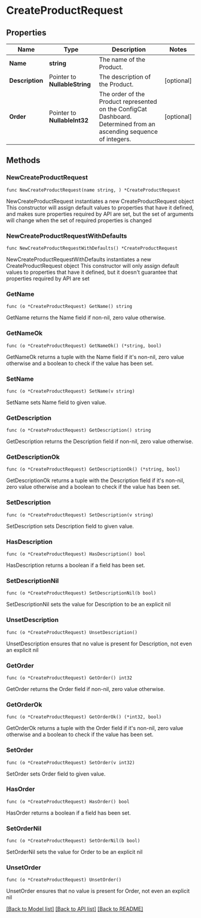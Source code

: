 # CreateProductRequest

## Properties

Name | Type | Description | Notes
------------ | ------------- | ------------- | -------------
**Name** | **string** | The name of the Product. | 
**Description** | Pointer to **NullableString** | The description of the Product. | [optional] 
**Order** | Pointer to **NullableInt32** | The order of the Product represented on the ConfigCat Dashboard.  Determined from an ascending sequence of integers. | [optional] 

## Methods

### NewCreateProductRequest

`func NewCreateProductRequest(name string, ) *CreateProductRequest`

NewCreateProductRequest instantiates a new CreateProductRequest object
This constructor will assign default values to properties that have it defined,
and makes sure properties required by API are set, but the set of arguments
will change when the set of required properties is changed

### NewCreateProductRequestWithDefaults

`func NewCreateProductRequestWithDefaults() *CreateProductRequest`

NewCreateProductRequestWithDefaults instantiates a new CreateProductRequest object
This constructor will only assign default values to properties that have it defined,
but it doesn't guarantee that properties required by API are set

### GetName

`func (o *CreateProductRequest) GetName() string`

GetName returns the Name field if non-nil, zero value otherwise.

### GetNameOk

`func (o *CreateProductRequest) GetNameOk() (*string, bool)`

GetNameOk returns a tuple with the Name field if it's non-nil, zero value otherwise
and a boolean to check if the value has been set.

### SetName

`func (o *CreateProductRequest) SetName(v string)`

SetName sets Name field to given value.


### GetDescription

`func (o *CreateProductRequest) GetDescription() string`

GetDescription returns the Description field if non-nil, zero value otherwise.

### GetDescriptionOk

`func (o *CreateProductRequest) GetDescriptionOk() (*string, bool)`

GetDescriptionOk returns a tuple with the Description field if it's non-nil, zero value otherwise
and a boolean to check if the value has been set.

### SetDescription

`func (o *CreateProductRequest) SetDescription(v string)`

SetDescription sets Description field to given value.

### HasDescription

`func (o *CreateProductRequest) HasDescription() bool`

HasDescription returns a boolean if a field has been set.

### SetDescriptionNil

`func (o *CreateProductRequest) SetDescriptionNil(b bool)`

 SetDescriptionNil sets the value for Description to be an explicit nil

### UnsetDescription
`func (o *CreateProductRequest) UnsetDescription()`

UnsetDescription ensures that no value is present for Description, not even an explicit nil
### GetOrder

`func (o *CreateProductRequest) GetOrder() int32`

GetOrder returns the Order field if non-nil, zero value otherwise.

### GetOrderOk

`func (o *CreateProductRequest) GetOrderOk() (*int32, bool)`

GetOrderOk returns a tuple with the Order field if it's non-nil, zero value otherwise
and a boolean to check if the value has been set.

### SetOrder

`func (o *CreateProductRequest) SetOrder(v int32)`

SetOrder sets Order field to given value.

### HasOrder

`func (o *CreateProductRequest) HasOrder() bool`

HasOrder returns a boolean if a field has been set.

### SetOrderNil

`func (o *CreateProductRequest) SetOrderNil(b bool)`

 SetOrderNil sets the value for Order to be an explicit nil

### UnsetOrder
`func (o *CreateProductRequest) UnsetOrder()`

UnsetOrder ensures that no value is present for Order, not even an explicit nil

[[Back to Model list]](../README.md#documentation-for-models) [[Back to API list]](../README.md#documentation-for-api-endpoints) [[Back to README]](../README.md)


